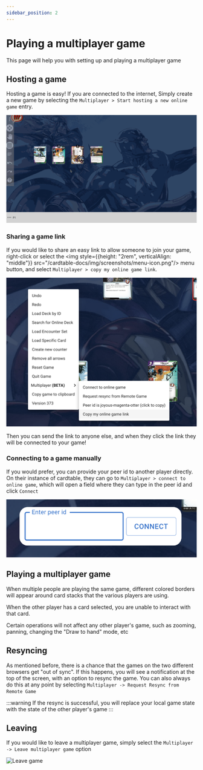 ```yaml
---
sidebar_position: 2
---
```


# Playing a multiplayer game

This page will help you with setting up and playing a multiplayer game

## Hosting a game

Hosting a game is easy! If you are connected to the internet, Simply create a new game by selecting the `Multiplayer > Start hosting a new online game` entry.

![New Online Game](./img/create-new-mp-game.gif)

### Sharing a game link

If you would like to share an easy link to allow someone to join your game, right-click or select the <img style={{height: "2rem", verticalAlign: "middle"}} src="/cardtable-docs/img/screenshots/menu-icon.png"/> menu button, and select `Multiplayer > copy my online game link`.

![Copy game link](./img/copy-game-link.png)

Then you can send the link to anyone else, and when they click the link they will be connected to your game!

### Connecting to a game manually

If you would prefer, you can provide your peer id to another player directly. On their instance of cardtable, they can go to `Multiplayer > connect to online game`, which will open a field where they can type in the peer id and click `Connect`

![Connect dialog](./img/connect-dialog.png)

## Playing a multiplayer game

When multiple people are playing the same game, different colored borders will appear around card stacks that the various players are using.

When the other player has a card selected, you are unable to interact with that card.

Certain operations will not affect any other player's game, such as zooming, panning, changing the "Draw to hand" mode, etc

## Resyncing

As mentioned before, there is a chance that the games on the two different browsers get "out of sync". If this happens, you will see a notification at the top of the screen, with an option to resync the game. You can also always do this at any point by selecting `Multiplayer -> Request Resync from Remote Game`

:::warning
If the resync is successful, you will replace your local game state with the state of the other player's game
:::

## Leaving

If you would like to leave a multiplayer game, simply select the `Multiplayer -> Leave multiplayer game` option

![Leave game](./img/leave-mp-game.gif)
